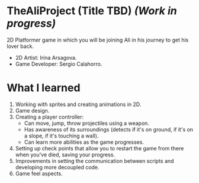 # TheAliProject (Title TBD) *(Work in progress)*

2D Platformer game in which you will be joining Ali in his journey to get his lover back.

- 2D Artist: Irina Arsagova.
- Game Developer: Sergio Calahorro.

# What I learned

1. Working with sprites and creating animations in 2D.
2. Game design.
3. Creating a player controller:
    - Can move, jump, throw projectiles using a weapon.
    - Has awareness of its surroundings (detects if it's on ground, if it's on a slope, if it's touching a wall).
    - Can learn more abilities as the game progresses.
4. Setting up check points that allow you to restart the game from there when you've died, saving your progress.
5. Improvements in setting the communication between scripts and developing more decoupled code.
6. Game feel aspects.
